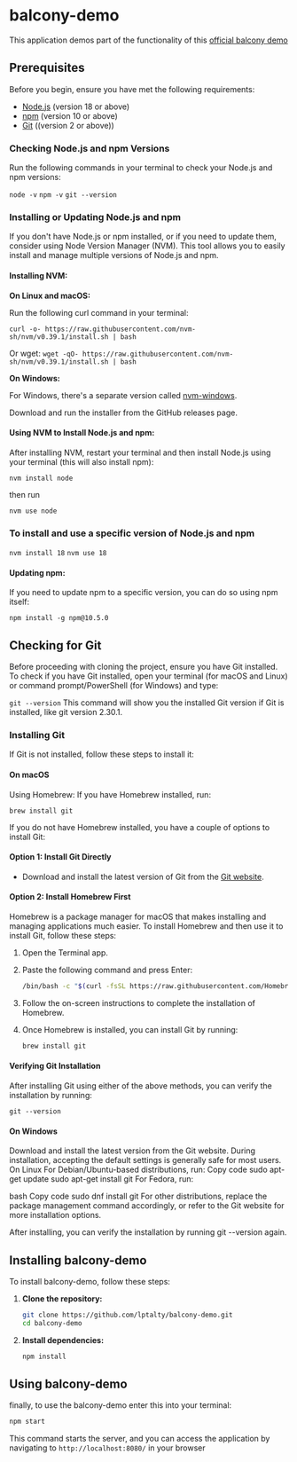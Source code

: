 # balcony-demo

This application demos part of the functionality of this [official balcony demo](https://demo.balcony.technology/municipality/paramus-nj)

## Prerequisites

Before you begin, ensure you have met the following requirements:

- [Node.js](https://nodejs.org/) (version 18 or above)
- [npm](https://docs.npmjs.com/) (version 10 or above)
- [Git](https://git-scm.com/) ((version 2 or above))

### Checking Node.js and npm Versions

Run the following commands in your terminal to check your Node.js and npm versions:

`node -v`
`npm -v`
`git --version`

### Installing or Updating Node.js and npm

If you don't have Node.js or npm installed, or if you need to update them, consider using Node Version Manager (NVM). This tool allows you to easily install and manage multiple versions of Node.js and npm.

#### Installing NVM:

**On Linux and macOS:**

Run the following curl command in your terminal:

`curl -o- https://raw.githubusercontent.com/nvm-sh/nvm/v0.39.1/install.sh | bash`

Or wget:
`wget -qO- https://raw.githubusercontent.com/nvm-sh/nvm/v0.39.1/install.sh | bash`

**On Windows:**

For Windows, there's a separate version called [nvm-windows](https://github.com/coreybutler/nvm-windows/releases).

Download and run the installer from the GitHub releases page.

#### Using NVM to Install Node.js and npm:

After installing NVM, restart your terminal and then install Node.js using your terminal (this will also install npm):

`nvm install node`

then run

`nvm use node`

### To install and use a specific version of Node.js and npm

`nvm install 18`
`nvm use 18`

#### Updating npm:

If you need to update npm to a specific version, you can do so using npm itself:

`npm install -g npm@10.5.0`

## Checking for Git

Before proceeding with cloning the project, ensure you have Git installed. To check if you have Git installed, open your terminal (for macOS and Linux) or command prompt/PowerShell (for Windows) and type:

`git --version`
This command will show you the installed Git version if Git is installed, like git version 2.30.1.

### Installing Git

If Git is not installed, follow these steps to install it:

#### On macOS

Using Homebrew:
If you have Homebrew installed, run:

`brew install git`

If you do not have Homebrew installed, you have a couple of options to install Git:

#### Option 1: Install Git Directly

- Download and install the latest version of Git from the [Git website](https://git-scm.com/download/mac).

#### Option 2: Install Homebrew First

Homebrew is a package manager for macOS that makes installing and managing applications much easier. To install Homebrew and then use it to install Git, follow these steps:

1. Open the Terminal app.
2. Paste the following command and press Enter:

   ```bash
   /bin/bash -c "$(curl -fsSL https://raw.githubusercontent.com/Homebrew/install/HEAD/install.sh)"
   ```

3. Follow the on-screen instructions to complete the installation of Homebrew.
4. Once Homebrew is installed, you can install Git by running:

   ```bash
   brew install git
   ```

#### Verifying Git Installation

After installing Git using either of the above methods, you can verify the installation by running:

`git --version`

#### On Windows

Download and install the latest version from the Git website.
During installation, accepting the default settings is generally safe for most users.
On Linux
For Debian/Ubuntu-based distributions, run:
Copy code
sudo apt-get update
sudo apt-get install git
For Fedora, run:

bash
Copy code
sudo dnf install git
For other distributions, replace the package management command accordingly, or refer to the Git website for more installation options.

After installing, you can verify the installation by running git --version again.

## Installing balcony-demo

To install balcony-demo, follow these steps:

1. **Clone the repository:**

   ```bash
   git clone https://github.com/lptalty/balcony-demo.git
   cd balcony-demo
   ```

2. **Install dependencies:**

   ```bash
   npm install
   ```

## Using balcony-demo

finally, to use the balcony-demo enter this into your terminal:

```bash
npm start
```

This command starts the server, and you can access the application by navigating to `http://localhost:8080/` in your browser
